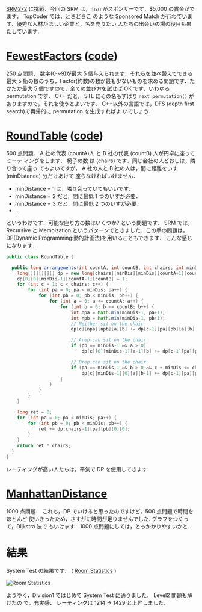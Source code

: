 <!--
date: 2005-11-20
slug: srm272
title: SRM272 - Division1 - 4度目の正直
-->

[SRM272](http://www.topcoder.com/stat?c=round_overview&rd=8069) に挑戦．今回の
SRM は，msn がスポンサーです．\$5,000 の賞金がでます． TopCoder では，ときどきこ
のような Sponsored Match が行わています．優秀な人材がほしい企業と，名を売りたい
人たちの出会いの場の役目も果たしています.

# [FewestFactors](http://www.topcoder.com/stat?c=problem_statement&pm=5886&rd=8069) ([code](http://www.topcoder.com/stat?c=problem_solution&rm=246773&rd=8069&pm=5886&cr=15632820))

250 点問題． 数字(0〜9)が最大 5 個与えられます．それらを並べ替えてできる最大 5
桁の数のうち，Factor(約数)の数が最も少ないものを求める問題です．たかだか最大 5
個ですので，全ての並び方を試せば OK です．いわゆる permutation です． C++ だと，
STL にその名もずばり `next_permutation()` がありますので，それを使うとよいです．
C++以外の言語では，DFS (depth first search)で再帰的に permutation を生成すればよ
いでしょう．

# [RoundTable](http://www.topcoder.com/stat?c=problem_statement&pm=4835&rd=8069) ([code](http://www.topcoder.com/stat?c=problem_solution&rm=246773&rd=8069&pm=4835&cr=15632820))

500 点問題． A 社の代表 (countA)人 と B 社の代表 (countB) 人が円卓に座ってミーテ
ィングをします． 椅子の数 は (chairs) です．同じ会社の人どおしは，隣り合って座っ
てもよいですが， A 社の人と B 社の人は，間に距離をいす(minDistance) 分だけあけて
座らなければいけません．

- minDistance = 1 は，隣り合っていてもいいです．
- minDistance = 2 だと，間に最低 1 つのいすが必要．
- minDistance = 3 だと，間に最低 2 つのいすが必要．
- ...

というわけです．可能な座り方の数はいくつか? という問題です． SRM では，Recursive
と Memoization というパターンでときました．この手の問題は，DP(Dynamic
Programming:動的計画法)を用いることもできます． こんな感じになります．

```java
public class RoundTable {

  public long arrangements(int countA, int countB, int chairs, int minDis) {
    long[][][][][] dp = new long[chairs][minDis][minDis][countA+1][countB+1];
    dp[0][0][minDis-1][countA-1][countB] = 1;
    for (int c = 1; c < chairs; c++) {
        for (int pa = 0; pa < minDis; pa++) {
            for (int pb = 0; pb < minDis; pb++) {
                for (int a = 0; a <= countA; a++) {
                    for (int b = 0; b <= countB; b++) {
                        int npa = Math.min(minDis-1, pa+1);
                        int npb = Math.min(minDis-1, pb+1);
                        // Neither sit on the chair
                        dp[c][npa][npb][a][b] += dp[c-1][pa][pb][a][b];

                        // Arep can sit on the chair
                        if (pb == minDis-1 && a > 0)
                            dp[c][0][minDis-1][a-1][b] += dp[c-1][pa][pb][a][b] * a;

                        // Brep can sit on the chair
                        if (pa == minDis-1 && b > 0 && c + minDis <= chairs )
                            dp[c][minDis-1][0][a][b-1] += dp[c-1][pa][pb][a][b] * b;
                    }
                }
            }
        }
    }

    long ret = 0;
    for (int pa = 0; pa < minDis; pa++) {
        for (int pb = 0; pb < minDis; pb++) {
            ret += dp[chairs-1][pa][pb][0][0];
        }
    }
    return ret * chairs;
  }
}
```

レーティングが高い人たちは，平気で DP を使用してきます.

# [ManhattanDistance](http://www.topcoder.com/stat?c=problem_statement&pm=5883&rd=8069)

1000 点問題． これも，DP でいけると思ったのですけど，500 点問題で時間をほとんど
使いきったため，さすがに時間が足りませんでした. グラフをつくって，Dijkstra 法で
もいけます．1000 点問題にしては，とっかかりやすいかと．

# 結果

System Test の結果です． (
[Room Statistics](http://www.topcoder.com/stat?c=coder_room_stats&cr=15632820&rd=8069&rm=246773)
)

![Room Statistics](http://static.flickr.com/37/74683080_2722d5598e_o.png)

ようやく，Division1 ではじめて System Test に通りました． Level2 問題も解けたの
で，充実感． レーティングは 1214 -&gt; 1429 と上昇しました．
